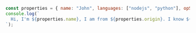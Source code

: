 ```js
const properties = { name: "John", languages: ["nodejs", "python"], opSystems: ["Windows", "Linux"], origin: "United States", projects: ["Harold, a Discord bot"] };
console.log(`
  Hi, I'm ${properties.name}, I am from ${properties.origin}. I know ${properties.languages[0]} and want to learn ${properties.languages[1]}. I am currently working on ${properties.projects[0]}.
`);
```

<!---
johng3587/johng3587 is a ✨ special ✨ repository because its `README.md` (this file) appears on your GitHub profile.
You can click the Preview link to take a look at your changes.
--->
